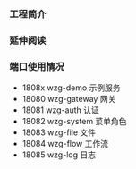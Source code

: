 ### 工程简介

### 延伸阅读

### 端口使用情况
- 1808x wzg-demo 示例服务
- 18080 wzg-gateway 网关
- 18081 wzg-auth 认证
- 18082 wzg-system 菜单角色
- 18083 wzg-file 文件
- 18084 wzg-flow 工作流
- 18085 wzg-log 日志




